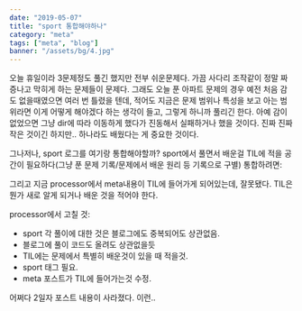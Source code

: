 ```yaml
---
date: "2019-05-07"
title: "sport 통합해야하나"
category: "meta"
tags: ["meta", "blog"]
banner: "/assets/bg/4.jpg"
---
```


오늘 휴일이라 3문제정도 풀긴 했지만 전부 쉬운문제다. 가끔 사다리 조작같이 정말 짜증나고 막히게 하는 문제들이 문제다.
그래도 오늘 푼 아파트 문제의 경우 예전 처음 감도 없을때였으면 여러 번 틀렸을 텐데, 적어도 지금은 문제 범위나 특성을 보고 아는 범위라면 이게 어떻게 해야겠다 하는 생각이 들고, 그렇게 하니까 풀리긴 한다.
아예 감이 없었으면 그냥 dir에 따라 이동하게 했다가 진동해서 실패하거나 했을 것이다. 진짜 진짜 작은 것이긴 하지만.. 하나라도 배웠다는 게 중요한 것이다.

그나저나, sport 로그를 여기랑 통합해야할까? sport에서 풀면서 배운걸 TIL에 적을 공간이 필요하다(그냥 푼 문제 기록/문제에서 배운 원리 등 기록으로 구별)
통합하려면:

그리고 지금 processor에서 meta내용이 TIL에 들어가게 되어있는데, 잘못됐다. TIL은 뭔가 새로 알게 되거나 배운 것을 적어야 한다.

processor에서 고칠 것:

- sport 각 풀이에 대한 것은 블로그에도 중복되어도 상관없음.
- 블로그에 풀이 코드도 올려도 상관없을듯
- TIL에는 문제에서 특별히 배운것이 있을 때 적을것.
- sport 태그 필요.
- meta 포스트가 TIL에 들어가는것 수정.


어쩌다 2일자 포스트 내용이 사라졌다. 이런..
